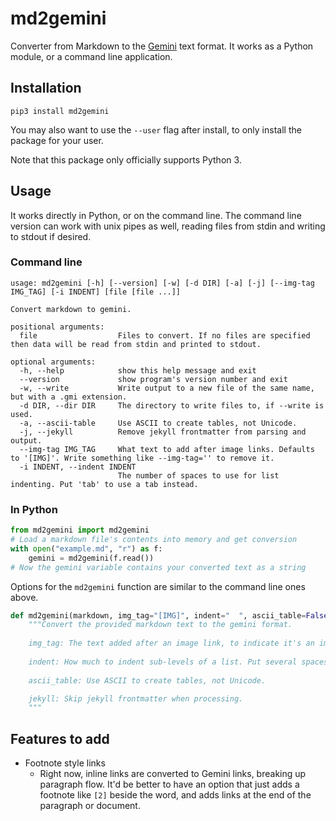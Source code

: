 # md2gemini

Converter from Markdown to the [Gemini](https://gemini.circumlunar.space/) text format. It works as a Python module, or a command line application.

## Installation
```
pip3 install md2gemini
```
You may also want to use the `--user` flag after install, to only install the package for your user.

Note that this package only officially supports Python 3.

## Usage

It works directly in Python, or on the command line. The command line version can work with unix pipes as well, reading files from stdin and writing to stdout if desired.

### Command line
```
usage: md2gemini [-h] [--version] [-w] [-d DIR] [-a] [-j] [--img-tag IMG_TAG] [-i INDENT] [file [file ...]]

Convert markdown to gemini.

positional arguments:
  file                  Files to convert. If no files are specified then data will be read from stdin and printed to stdout.

optional arguments:
  -h, --help            show this help message and exit
  --version             show program's version number and exit
  -w, --write           Write output to a new file of the same name, but with a .gmi extension.
  -d DIR, --dir DIR     The directory to write files to, if --write is used.
  -a, --ascii-table     Use ASCII to create tables, not Unicode.
  -j, --jekyll          Remove jekyll frontmatter from parsing and output.
  --img-tag IMG_TAG     What text to add after image links. Defaults to '[IMG]'. Write something like --img-tag='' to remove it.
  -i INDENT, --indent INDENT
                        The number of spaces to use for list indenting. Put 'tab' to use a tab instead.
```

### In Python
```python
from md2gemini import md2gemini
# Load a markdown file's contents into memory and get conversion
with open("example.md", "r") as f:
    gemini = md2gemini(f.read())
# Now the gemini variable contains your converted text as a string
```
Options for the `md2gemini` function are similar to the command line ones above.
```python
def md2gemini(markdown, img_tag="[IMG]", indent="  ", ascii_table=False, jekyll=False):
    """Convert the provided markdown text to the gemini format.
    
    img_tag: The text added after an image link, to indicate it's an image.
    
    indent: How much to indent sub-levels of a list. Put several spaces, or \\t for a tab.
    
    ascii_table: Use ASCII to create tables, not Unicode.

    jekyll: Skip jekyll frontmatter when processing.
    """
```

## Features to add
- Footnote style links
  - Right now, inline links are converted to Gemini links, breaking up paragraph flow. It'd be better to have an option that just adds a footnote like `[2]` beside the word, and adds links at the end of the paragraph or document.
